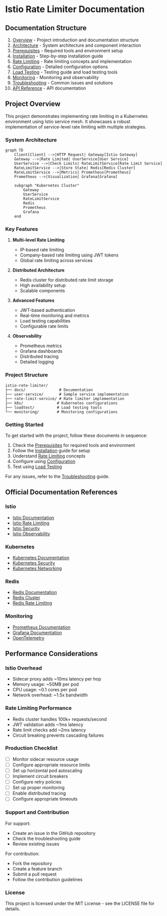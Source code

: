# Istio Rate Limiter Documentation

## Documentation Structure

1. [Overview](00-overview.md) - Project introduction and documentation structure
2. [Architecture](01-architecture.md) - System architecture and component interaction
3. [Prerequisites](02-prerequisites.md) - Required tools and environment setup
4. [Installation](03-installation.md) - Step-by-step installation guide
5. [Rate Limiting](04-rate-limiting.md) - Rate limiting concepts and implementation
6. [Configuration](05-configuration.md) - Detailed configuration options
7. [Load Testing](06-load-testing.md) - Testing guide and load testing tools
8. [Monitoring](07-monitoring.md) - Monitoring and observability
9. [Troubleshooting](08-troubleshooting.md) - Common issues and solutions
10. [API Reference](09-api-reference.md) - API documentation

## Project Overview

This project demonstrates implementing rate limiting in a Kubernetes environment using Istio service mesh. It showcases a robust implementation of service-level rate limiting with multiple strategies.

### System Architecture

```mermaid
graph TD
    Client[Client] -->|HTTP Request| Gateway[Istio Gateway]
    Gateway -->|Rate Limited| UserService[User Service]
    UserService -->|Check Limits| RateLimitService[Rate Limit Service]
    RateLimitService -->|Store State| Redis[Redis Cluster]
    RateLimitService -->|Metrics| Prometheus[Prometheus]
    Prometheus -->|Visualization| Grafana[Grafana]
    
    subgraph "Kubernetes Cluster"
        Gateway
        UserService
        RateLimitService
        Redis
        Prometheus
        Grafana
    end
```

### Key Features

1. **Multi-level Rate Limiting**
   - IP-based rate limiting
   - Company-based rate limiting using JWT tokens
   - Global rate limiting across services

2. **Distributed Architecture**
   - Redis cluster for distributed rate limit storage
   - High availability setup
   - Scalable components

3. **Advanced Features**
   - JWT-based authentication
   - Real-time monitoring and metrics
   - Load testing capabilities
   - Configurable rate limits

4. **Observability**
   - Prometheus metrics
   - Grafana dashboards
   - Distributed tracing
   - Detailed logging

### Project Structure

```
istio-rate-limiter/
├── docs/               # Documentation
├── user-service/       # Sample service implementation
├── rate-limit-service/ # Rate limiter implementation
├── k8s/               # Kubernetes configurations
├── loadtest/          # Load testing tools
└── monitoring/        # Monitoring configurations
```

### Getting Started

To get started with the project, follow these documents in sequence:

1. Check the [Prerequisites](02-prerequisites.md) for required tools and environment
2. Follow the [Installation](03-installation.md) guide for setup
3. Understand [Rate Limiting](04-rate-limiting.md) concepts
4. Configure using [Configuration](05-configuration.md)
5. Test using [Load Testing](06-load-testing.md)

For any issues, refer to the [Troubleshooting](08-troubleshooting.md) guide.

## Official Documentation References

### Istio
- [Istio Documentation](https://istio.io/latest/docs/)
- [Istio Rate Limiting](https://istio.io/latest/docs/tasks/policy-enforcement/rate-limit/)
- [Istio Security](https://istio.io/latest/docs/concepts/security/)
- [Istio Observability](https://istio.io/latest/docs/concepts/observability/)

### Kubernetes
- [Kubernetes Documentation](https://kubernetes.io/docs/)
- [Kubernetes Security](https://kubernetes.io/docs/concepts/security/)
- [Kubernetes Networking](https://kubernetes.io/docs/concepts/services-networking/)

### Redis
- [Redis Documentation](https://redis.io/documentation)
- [Redis Cluster](https://redis.io/topics/cluster-tutorial)
- [Redis Rate Limiting](https://redis.io/topics/rate-limiting)

### Monitoring
- [Prometheus Documentation](https://prometheus.io/docs/)
- [Grafana Documentation](https://grafana.com/docs/)
- [OpenTelemetry](https://opentelemetry.io/docs/)

## Performance Considerations

### Istio Overhead
- Sidecar proxy adds ~10ms latency per hop
- Memory usage: ~50MB per pod
- CPU usage: ~0.1 cores per pod
- Network overhead: ~1.5x bandwidth

### Rate Limiting Performance
- Redis cluster handles 100k+ requests/second
- JWT validation adds ~1ms latency
- Rate limit checks add ~2ms latency
- Circuit breaking prevents cascading failures

### Production Checklist
- [ ] Monitor sidecar resource usage
- [ ] Configure appropriate resource limits
- [ ] Set up horizontal pod autoscaling
- [ ] Implement circuit breakers
- [ ] Configure retry policies
- [ ] Set up proper monitoring
- [ ] Enable distributed tracing
- [ ] Configure appropriate timeouts

### Support and Contribution

For support:
- Create an issue in the GitHub repository
- Check the troubleshooting guide
- Review existing issues

For contribution:
- Fork the repository
- Create a feature branch
- Submit a pull request
- Follow the contribution guidelines

### License

This project is licensed under the MIT License - see the LICENSE file for details. 